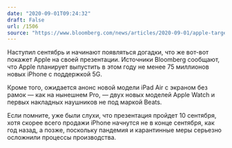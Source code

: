 ```yaml
---
date: "2020-09-01T09:24:32"
draft: False
url: /1506
source: "https://www.bloomberg.com/news/articles/2020-09-01/apple-targets-75-million-5g-iphones-for-fall-product-blitz?srnd=technology-vp"
---
```


Наступил сентябрь и начинают появляться догадки, что же вот-вот покажет Apple на своей презентации. Источники Bloomberg сообщают, что Apple планирует выпустить в этом году не менее 75 миллионов новых iPhone с поддержкой 5G. 

Кроме того, ожидается анонс новой модели iPad Air с экраном без рамок — как на нынешнем Pro, — двух новых моделей Apple Watch и первых накладных наушников не под маркой Beats.

Если помните, уже были слухи, что презентация пройдет 10 сентября, хотя скорее всего продажи iPhone начнутся не в конце сентября, как год назад, а позже, поскольку пандемия и карантинные меры серьезно осложнили процессы производства.
